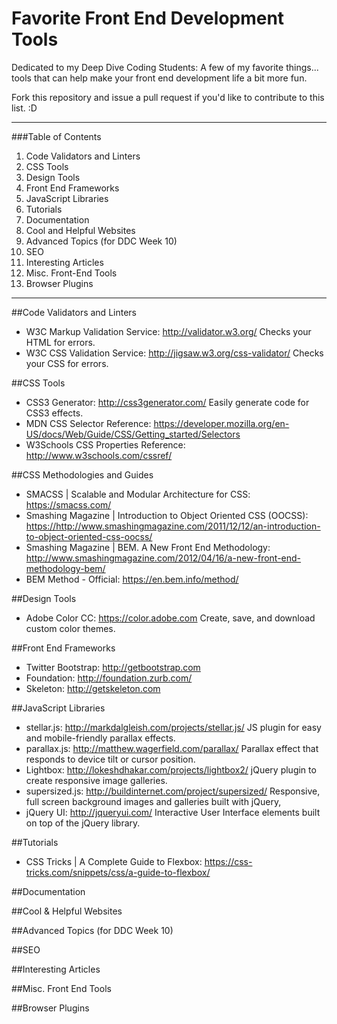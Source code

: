 # Favorite Front End Development Tools
Dedicated to my Deep Dive Coding Students:
A few of my favorite things... tools that can help make your front end development life a bit more fun.

Fork this repository and issue a pull request if you'd like to contribute to this list. :D
***
###Table of Contents
1. Code Validators and Linters
2. CSS Tools
3. Design Tools
4. Front End Frameworks
5. JavaScript Libraries
6. Tutorials
7. Documentation
8. Cool and Helpful Websites
9. Advanced Topics (for DDC Week 10)
10. SEO
11. Interesting Articles
12. Misc. Front-End Tools
13. Browser Plugins

***

##Code Validators and Linters
- W3C Markup Validation Service: <http://validator.w3.org/>
Checks your HTML for errors.
- W3C CSS Validation Service: <http://jigsaw.w3.org/css-validator/>
Checks your CSS for errors.

##CSS Tools
- CSS3 Generator: <http://css3generator.com/>
Easily generate code for CSS3 effects.
- MDN CSS Selector Reference:
<https://developer.mozilla.org/en-US/docs/Web/Guide/CSS/Getting_started/Selectors>
- W3Schools CSS Properties Reference: <http://www.w3schools.com/cssref/>

##CSS Methodologies and Guides
- SMACSS | Scalable and Modular Architecture for CSS:
<https://smacss.com/>
- Smashing Magazine | Introduction to Object Oriented CSS (OOCSS):
<https://http://www.smashingmagazine.com/2011/12/12/an-introduction-to-object-oriented-css-oocss/>
- Smashing Magazine | BEM. A New Front End Methodology:
<http://www.smashingmagazine.com/2012/04/16/a-new-front-end-methodology-bem/>
- BEM Method - Official: <https://en.bem.info/method/>

##Design Tools
- Adobe Color CC: <https://color.adobe.com>
Create, save, and download custom color themes.

##Front End Frameworks
- Twitter Bootstrap: <http://getbootstrap.com>
- Foundation: <http://foundation.zurb.com/>
- Skeleton: <http://getskeleton.com>

##JavaScript Libraries
- stellar.js: <http://markdalgleish.com/projects/stellar.js/>
JS plugin for easy and mobile-friendly parallax effects.
- parallax.js: <http://matthew.wagerfield.com/parallax/>
Parallax effect that responds to device tilt or cursor position.
- Lightbox: <http://lokeshdhakar.com/projects/lightbox2/>
jQuery plugin to create responsive image galleries.
- supersized.js: <http://buildinternet.com/project/supersized/>
Responsive, full screen background images and galleries built with jQuery,
- jQuery UI: <http://jqueryui.com/>
Interactive User Interface elements built on top of the jQuery library.

##Tutorials
- CSS Tricks | A Complete Guide to Flexbox: <https://css-tricks.com/snippets/css/a-guide-to-flexbox/>

##Documentation

##Cool & Helpful Websites

##Advanced Topics (for DDC Week 10)

##SEO

##Interesting Articles

##Misc. Front End Tools

##Browser Plugins
